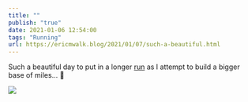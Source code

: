 ```yaml
---
title: ""
publish: "true"
date: 2021-01-06 12:54:00
tags: "Running"
url: https://ericmwalk.blog/2021/01/07/such-a-beautiful.html
---
```


Such a beautiful day to put in a longer [run](https://www.strava.com/activities/4579024686) as I attempt to build a bigger base of miles... 🏃

![](https://ericmwalk.blog/uploads/2021/7d8e98e1fc.jpg)